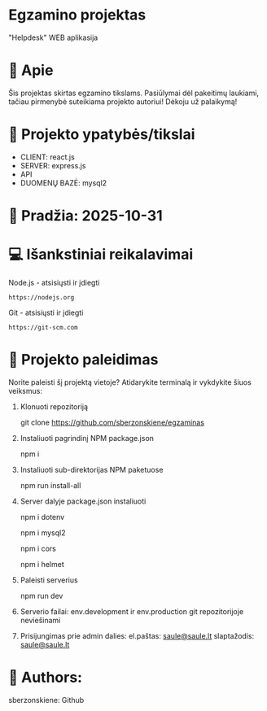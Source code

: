 # Egzamino projektas
"Helpdesk" WEB aplikasija

# 🌟 Apie
Šis projektas skirtas egzamino tikslams. Pasiūlymai dėl pakeitimų laukiami, tačiau pirmenybė suteikiama projekto autoriui! Dėkoju už palaikymą!

# 🎯 Projekto ypatybės/tikslai
 * CLIENT: react.js
 * SERVER: express.js
 * API
 * DUOMENŲ BAZĖ: mysql2

# 🧰 Pradžia: 2025-10-31

# 💻 Išankstiniai reikalavimai

Node.js - atsisiųsti ir įdiegti

    https://nodejs.org

Git - atsisiųsti ir įdiegti

    https://git-scm.com

# 🏃 Projekto paleidimas

Norite paleisti šį projektą vietoje? Atidarykite terminalą ir vykdykite šiuos veiksmus:

1. Klonuoti repozitoriją  

    git clone https://github.com/sberzonskiene/egzaminas 

2. Instaliuoti pagrindinį NPM package.json

    npm i

3. Instaliuoti sub-direktorijas NPM paketuose

    npm run install-all

4. Server dalyje package.json instaliuoti

    npm i dotenv

    npm i mysql2

    npm i cors

    npm i helmet

5. Paleisti serverius

    npm run dev

6. Serverio failai: env.development ir env.production git repozitorijoje neviešinami

7. Prisijungimas prie admin dalies: el.paštas: saule@saule.lt
                                    slaptažodis: saule@saule.lt
# 🌺 Authors:
sberzonskiene: Github
